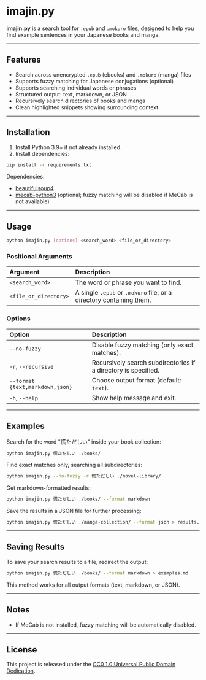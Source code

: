# imajin.py

**imajin.py** is a search tool for `.epub` and `.mokuro` files, designed to help you find example sentences in your Japanese books and manga.

---


## Features

- Search across unencrypted `.epub` (ebooks) and `.mokuro` (manga) files
- Supports fuzzy matching for Japanese conjugations (optional)
- Supports searching individual words or phrases
- Structured output: text, markdown, or JSON
- Recursively search directories of books and manga
- Clean highlighted snippets showing surrounding context

---

## Installation

1. Install Python 3.9+ if not already installed.
2. Install dependencies:

```bash
pip install -r requirements.txt
```

Dependencies:
- [beautifulsoup4](https://pypi.org/project/beautifulsoup4/)
- [mecab-python3](https://github.com/SamuraiT/mecab-python3) (optional; fuzzy matching will be disabled if MeCab is not available)

---

## Usage

```bash
python imajin.py [options] <search_word> <file_or_directory>
```

### Positional Arguments
| Argument | Description |
|:---------|:------------|
| `<search_word>` | The word or phrase you want to find. |
| `<file_or_directory>` | A single `.epub` or `.mokuro` file, or a directory containing them. |

### Options
| Option | Description |
|:-------|:------------|
| `--no-fuzzy` | Disable fuzzy matching (only exact matches). |
| `-r`, `--recursive` | Recursively search subdirectories if a directory is specified. |
| `--format {text,markdown,json}` | Choose output format (default: `text`). |
| `-h`, `--help` | Show help message and exit. |

---

## Examples

Search for the word "慌ただしい" inside your book collection:

```bash
python imajin.py 慌ただしい ./books/
```

Find exact matches only, searching all subdirectories:

```bash
python imajin.py --no-fuzzy -r 慌ただしい ./novel-library/
```

Get markdown-formatted results:

```bash
python imajin.py 慌ただしい ./books/ --format markdown
```

Save the results in a JSON file for further processing:

```bash
python imajin.py 慌ただしい ./manga-collection/ --format json > results.json
```

---

## Saving Results

To save your search results to a file, redirect the output:

```bash
python imajin.py 慌ただしい ./books/ --format markdown > examples.md
```

This method works for all output formats (text, markdown, or JSON).

---

## Notes

- If MeCab is not installed, fuzzy matching will be automatically disabled.

---

## License

This project is released under the [CC0 1.0 Universal Public Domain Dedication](LICENSE.txt).
